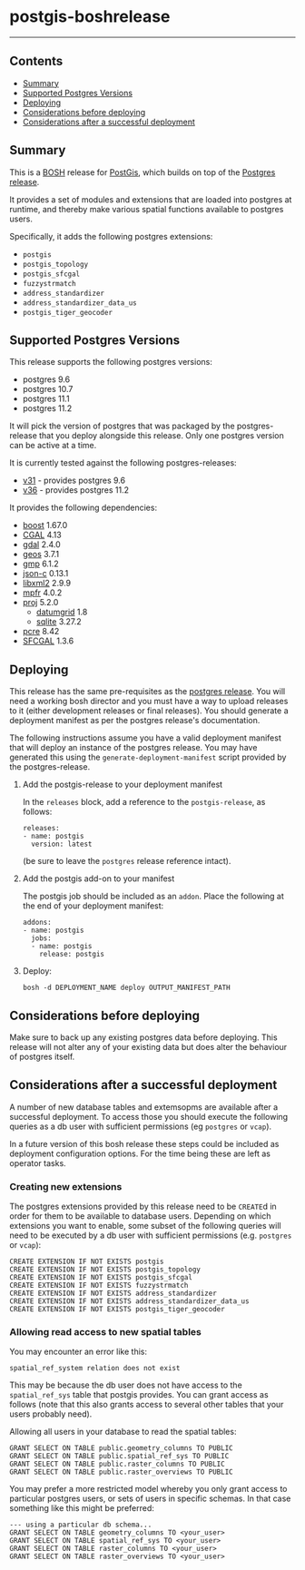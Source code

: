 # postgis-boshrelease
---

## Contents

* [Summary](#summary)
* [Supported Postgres Versions](#supported-postgres-versions)
* [Deploying](#deploying)
* [Considerations before deploying](#considerations-before-deploying)
* [Considerations after a successful deployment](#considerations-after-a-successful-deployment)

## Summary

This is a [BOSH](https://www.bosh.io) release for [PostGis](https://postgis.net), which builds on top of the 
[Postgres release](https://github.com/cloudfoundry/postgres-release).

It provides a set of modules and extensions that are loaded into postgres at runtime, and thereby make various
spatial functions available to postgres users.

Specifically, it adds the following postgres extensions:

  - `postgis`
  - `postgis_topology`
  - `postgis_sfcgal`
  - `fuzzystrmatch`
  - `address_standardizer`
  - `address_standardizer_data_us`
  - `postgis_tiger_geocoder`

## Supported Postgres Versions

This release supports the following postgres versions:

 * postgres 9.6
 * postgres 10.7
 * postgres 11.1
 * postgres 11.2

It will pick the version of postgres that was packaged by the postgres-release
that you deploy alongside this release. Only one postgres version can be
active at a time.

It is currently tested against the following postgres-releases:

 * [v31](https://github.com/cloudfoundry/postgres-release/releases/tag/v31) - provides postgres 9.6
 * [v36](https://github.com/cloudfoundry/postgres-release/releases/tag/v36) - provides postgres 11.2

It provides the following dependencies:

 * [boost](https://www.boost.org/) 1.67.0
 * [CGAL](https://www.cgal.org/) 4.13
 * [gdal](https://www.gdal.org/) 2.4.0
 * [geos](https://trac.osgeo.org/geos/) 3.7.1
 * [gmp](https://gmplib.org/) 6.1.2
 * [json-c](http://json-c.github.io/json-c/) 0.13.1
 * [libxml2](http://xmlsoft.org/) 2.9.9
 * [mpfr](https://www.mpfr.org/) 4.0.2
 * [proj](https://proj4.org) 5.2.0
   * [datumgrid](https://github.com/OSGeo/proj-datumgrid) 1.8
   * [sqlite](https://www.sqlite.org) 3.27.2
 * [pcre](https://www.pcre.org/) 8.42
 * [SFCGAL](http://oslandia.github.io/SFCGAL) 1.3.6

## Deploying

This release has the same pre-requisites as the [postgres release](https://github.com/cloudfoundry/postgres-release).
You will need a working bosh director and you must have a way to upload releases to it (either development releases
or final releases). You should generate a deployment manifest as per the postgres release's documentation.

The following instructions assume you have a valid deployment manifest that will deploy an instance of the postgres
release. You may have generated this using the `generate-deployment-manifest` script provided by the postgres-release.

1. Add the postgis-release to your deployment manifest

    In the `releases` block, add a reference to the `postgis-release`, as follows:

    ```
    releases:
    - name: postgis
      version: latest
    ```
    (be sure to leave the `postgres` release reference intact).

1. Add the postgis add-on to your manifest

    The postgis job should be included as an `addon`. Place the following at the end of your deployment manifest:

    ```
    addons:
    - name: postgis
      jobs:
      - name: postgis
        release: postgis
    ```

1. Deploy:

   ```
   bosh -d DEPLOYMENT_NAME deploy OUTPUT_MANIFEST_PATH
   ```

## Considerations before deploying

Make sure to back up any existing postgres data before deploying. This
release will not alter any of your existing data but does alter the
behaviour of postgres itself.

## Considerations after a successful deployment

A number of new database tables and extemsopms are available after a successful
deployment. To access those you should execute the following queries as a db
user with sufficient permissions (eg `postgres` or `vcap`).

In a future version of this bosh release these steps could be included as
deployment configuration options. For the time being these are left as
operator tasks.

### Creating new extensions

The postgres extensions provided by this release need to be `CREATE`d in
order for them to be available to database users. Depending on which
extensions you want to enable, some subset of the following queries will
need to be executed by a db user with sufficient permissions (e.g.
`postgres` or `vcap`):

  ```
  CREATE EXTENSION IF NOT EXISTS postgis
  CREATE EXTENSION IF NOT EXISTS postgis_topology
  CREATE EXTENSION IF NOT EXISTS postgis_sfcgal
  CREATE EXTENSION IF NOT EXISTS fuzzystrmatch
  CREATE EXTENSION IF NOT EXISTS address_standardizer
  CREATE EXTENSION IF NOT EXISTS address_standardizer_data_us
  CREATE EXTENSION IF NOT EXISTS postgis_tiger_geocoder

  ```

### Allowing read access to new spatial tables

You may encounter an error like this:

  ```
  spatial_ref_system relation does not exist
  ```

This may be because the db user does not have access to the `spatial_ref_sys`
table that postgis provides. You can grant access as follows (note that this
also grants access to several other tables that your users probably need).

Allowing all users in your database to read the spatial tables:

  ```
  GRANT SELECT ON TABLE public.geometry_columns TO PUBLIC
  GRANT SELECT ON TABLE public.spatial_ref_sys TO PUBLIC
  GRANT SELECT ON TABLE public.raster_columns TO PUBLIC
  GRANT SELECT ON TABLE public.raster_overviews TO PUBLIC
  ```

You may prefer a more restricted model whereby you only grant access to
particular postgres users, or sets of users in specific schemas. In that case
something like this might be preferred:

  ```
  --- using a particular db schema...
  GRANT SELECT ON TABLE geometry_columns TO <your_user>
  GRANT SELECT ON TABLE spatial_ref_sys TO <your_user>
  GRANT SELECT ON TABLE raster_columns TO <your_user>
  GRANT SELECT ON TABLE raster_overviews TO <your_user>
  ```

